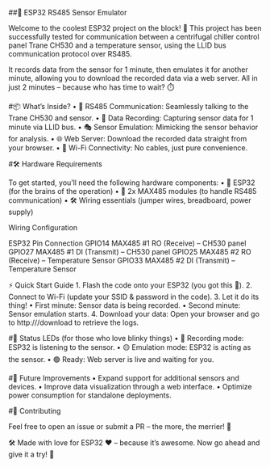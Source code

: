 ##🚀 ESP32 RS485 Sensor Emulator

Welcome to the coolest ESP32 project on the block! 🎉
This project has been successfully tested for communication between a centrifugal chiller control panel Trane CH530 and a temperature sensor, using the LLID bus communication protocol over RS485.

It records data from the sensor for 1 minute, then emulates it for another minute, allowing you to download the recorded data via a web server. All in just 2 minutes – because who has time to wait? ⏱️

#📦 What’s Inside?
	•	📡 RS485 Communication: Seamlessly talking to the Trane CH530 and sensor.
	•	💾 Data Recording: Capturing sensor data for 1 minute via LLID bus.
	•	🎭 Sensor Emulation: Mimicking the sensor behavior for analysis.
	•	🌐 Web Server: Download the recorded data straight from your browser.
	•	📶 Wi-Fi Connectivity: No cables, just pure convenience.

#🛠️ Hardware Requirements

To get started, you’ll need the following hardware components:
	•	🧠 ESP32 (for the brains of the operation)
	•	🔌 2x MAX485 modules (to handle RS485 communication)
	•	🛠️ Wiring essentials (jumper wires, breadboard, power supply)

Wiring Configuration

ESP32 Pin	Connection
GPIO14	MAX485 #1 RO (Receive) – CH530 panel
GPIO27	MAX485 #1 DI (Transmit) – CH530 panel
GPIO25	MAX485 #2 RO (Receive) – Temperature Sensor
GPIO33	MAX485 #2 DI (Transmit) – Temperature Sensor

⚡ Quick Start Guide
	1.	Flash the code onto your ESP32 (you got this 💪).
	2.	Connect to Wi-Fi (update your SSID & password in the code).
	3.	Let it do its thing!
	•	First minute: Sensor data is being recorded.
	•	Second minute: Sensor emulation starts.
	4.	Download your data:
Open your browser and go to http://<ESP32-IP>/download to retrieve the logs.

#🚦 Status LEDs (for those who love blinky things)
	•	🔴 Recording mode: ESP32 is listening to the sensor.
	•	🟡 Emulation mode: ESP32 is acting as the sensor.
	•	🟢 Ready: Web server is live and waiting for you.

#🚀 Future Improvements
	•	Expand support for additional sensors and devices.
	•	Improve data visualization through a web interface.
	•	Optimize power consumption for standalone deployments.

#🙌 Contributing

Feel free to open an issue or submit a PR – the more, the merrier! 🎉

🛠️ Made with love for ESP32 ❤️ – because it’s awesome.
Now go ahead and give it a try! 🚀
